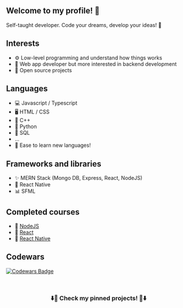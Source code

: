 ## Welcome to my profile! 🥞

Self-taught developer. Code your dreams, develop your ideas! 🤠

## Interests
- ⚙️ Low-level programming and understand how things works
- 🔌 Web app developer but more interested in backend development
- 🧰 Open source projects

## Languages
- 💻 Javascript / Typescript
- 🖥️ HTML / CSS
- 🔩 C++
- 🐍 Python
- 💾 SQL
- ...
- 🧠 Ease to learn new languages!

## Frameworks and libraries
- ✨ MERN Stack (Mongo DB, Express, React, NodeJS)
- 📱 React Native
- 📊 SFML

## Completed courses
- 📗 [NodeJS](https://www.udemy.com/course/node-de-cero-a-experto/)
- 📘 [React](https://www.udemy.com/course/react-cero-experto/)
- 📓 [React Native](https://www.udemy.com/course/react-native-fh/)

## Codewars
[![Codewars Badge](https://www.codewars.com/users/Alesbe/badges/large)](https://www.codewars.com/users/Alesbe)

<br>
<h3 align="center">⬇️🎨 Check my pinned projects! 🎨⬇️</h3>
